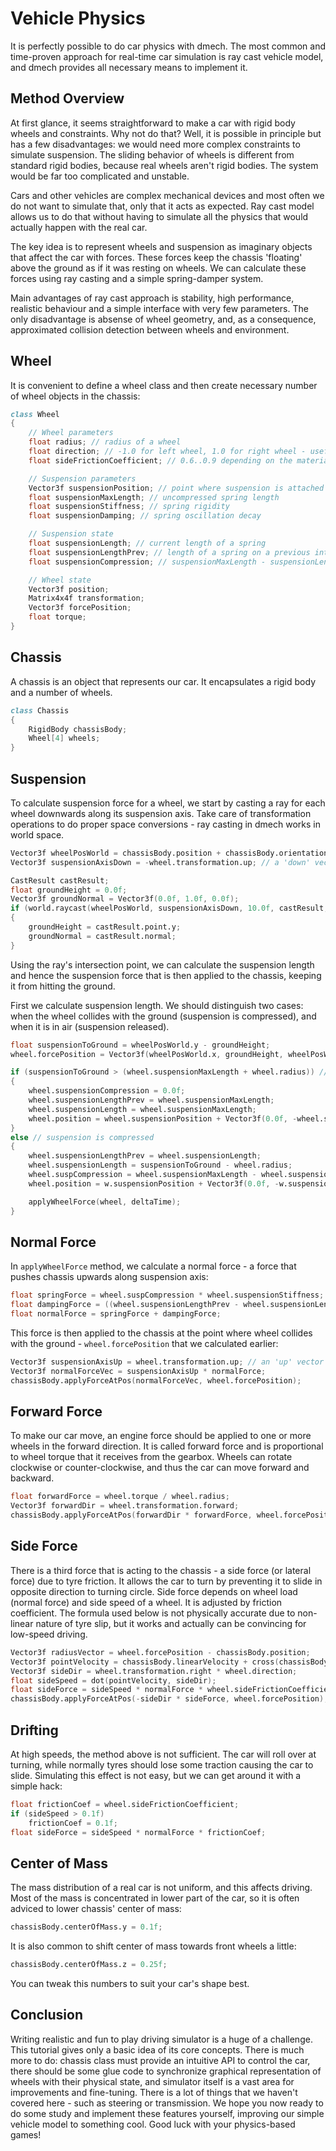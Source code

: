 Vehicle Physics
===============
It is perfectly possible to do car physics with dmech. The most common and time-proven approach for real-time car simulation is ray cast vehicle model, and dmech provides all necessary means to implement it.

Method Overview
---------------
At first glance, it seems straightforward to make a car with rigid body wheels and constraints. Why not do that? Well, it is possible in principle but has a few disadvantages: we would need more complex constraints to simulate suspension. The sliding behavior of wheels is different from standard rigid bodies, because real wheels aren't rigid bodies. The system would be far too complicated and unstable. 

Cars and other vehicles are complex mechanical devices and most often we do not want to simulate that, only that it acts as expected. Ray cast model allows us to do that without having to simulate all the physics that would actually happen with the real car.

The key idea is to represent wheels and suspension as imaginary objects that affect the car with forces. These forces keep the chassis 'floating' above the ground as if it was resting on wheels. We can calculate these forces using ray casting and a simple spring-damper system.

Main advantages of ray cast approach is stability, high performance, realistic behaviour and a simple interface with very few parameters. The only disadvantage is absense of wheel geometry, and, as a consequence, approximated collision detection between wheels and environment.

Wheel
-----
It is convenient to define a wheel class and then create necessary number of wheel objects in the chassis:
```d
class Wheel
{
    // Wheel parameters
    float radius; // radius of a wheel
    float direction; // -1.0 for left wheel, 1.0 for right wheel - useful for transformations
    float sideFrictionCoefficient; // 0.6..0.9 depending on the material of the road

    // Suspension parameters
    Vector3f suspensionPosition; // point where suspension is attached to chassis, defined in chassis local space
    float suspensionMaxLength; // uncompressed spring length
    float suspensionStiffness; // spring rigidity
    float suspensionDamping; // spring oscillation decay

    // Suspension state
    float suspensionLength; // current length of a spring
    float suspensionLengthPrev; // length of a spring on a previous integration step
    float suspensionCompression; // suspensionMaxLength - suspensionLength

    // Wheel state
    Vector3f position;
    Matrix4x4f transformation;
    Vector3f forcePosition;
    float torque;
}
```

Chassis
-------
A chassis is an object that represents our car. It encapsulates a rigid body and a number of wheels.
```d
class Chassis
{
    RigidBody chassisBody;
    Wheel[4] wheels;
}
```

Suspension
----------
To calculate suspension force for a wheel, we start by casting a ray for each wheel downwards along its suspension axis. Take care of transformation operations to do proper space conversions - ray casting in dmech works in world space.
```d
Vector3f wheelPosWorld = chassisBody.position + chassisBody.orientation.rotate(wheel.suspensionPosition);
Vector3f suspensionAxisDown = -wheel.transformation.up; // a 'down' vector of a wheel in world space

CastResult castResult;
float groundHeight = 0.0f;
Vector3f groundNormal = Vector3f(0.0f, 1.0f, 0.0f);
if (world.raycast(wheelPosWorld, suspensionAxisDown, 10.0f, castResult, true, true))
{
    groundHeight = castResult.point.y;
    groundNormal = castResult.normal;
}
```
Using the ray's intersection point, we can calculate the suspension length and hence the suspension force that is then applied to the chassis, keeping it from hitting the ground. 

First we calculate suspension length. We should distinguish two cases: when the wheel collides with the ground (suspension is compressed), and when it is in air (suspension released). 
```d
float suspensionToGround = wheelPosWorld.y - groundHeight;
wheel.forcePosition = Vector3f(wheelPosWorld.x, groundHeight, wheelPosWorld.z);

if (suspensionToGround > (wheel.suspensionMaxLength + wheel.radius)) // wheel is in air
{
    wheel.suspensionCompression = 0.0f;
    wheel.suspensionLengthPrev = wheel.suspensionMaxLength;
    wheel.suspensionLength = wheel.suspensionMaxLength;
    wheel.position = wheel.suspensionPosition + Vector3f(0.0f, -wheel.suspensionMaxLength, 0.0f);
}
else // suspension is compressed
{
    wheel.suspensionLengthPrev = wheel.suspensionLength;
    wheel.suspensionLength = suspensionToGround - wheel.radius;
    wheel.suspCompression = wheel.suspensionMaxLength - wheel.suspensionLength;
    wheel.position = w.suspensionPosition + Vector3f(0.0f, -w.suspensionLength, 0.0f);

    applyWheelForce(wheel, deltaTime);
}
```

Normal Force
------------
In `applyWheelForce` method, we calculate a normal force - a force that pushes chassis upwards along suspension axis:
```d
float springForce = wheel.suspCompression * wheel.suspensionStiffness;
float dampingForce = ((wheel.suspensionLengthPrev - wheel.suspensionLength) * wheel.suspensionDamping) / deltaTime;
float normalForce = springForce + dampingForce;
```

This force is then applied to the chassis at the point where wheel collides with the ground - `wheel.forcePosition` that we calculated earlier:
```d
Vector3f suspensionAxisUp = wheel.transformation.up; // an 'up' vector of a wheel in world space
Vector3f normalForceVec = suspensionAxisUp * normalForce;
chassisBody.applyForceAtPos(normalForceVec, wheel.forcePosition);
```

Forward Force
--------------
To make our car move, an engine force should be applied to one or more wheels in the forward direction. It is called forward force and is proportional to wheel torque that it receives from the gearbox. Wheels can rotate clockwise or counter-clockwise, and thus the car can move forward and backward.
```d
float forwardForce = wheel.torque / wheel.radius;
Vector3f forwardDir = wheel.transformation.forward;
chassisBody.applyForceAtPos(forwardDir * forwardForce, wheel.forcePosition);
```

Side Force
----------
There is a third force that is acting to the chassis - a side force (or lateral force) due to tyre friction. It allows the car to turn by preventing it to slide in opposite direction to turning circle. Side force depends on wheel load (normal force) and side speed of a wheel. It is adjusted by friction coefficient. The formula used below is not physically accurate due to non-linear nature of tyre slip, but it works and actually can be convincing for low-speed driving.
```d
Vector3f radiusVector = wheel.forcePosition - chassisBody.position;
Vector3f pointVelocity = chassisBody.linearVelocity + cross(chassisBody.angularVelocity, radiusVector);
Vector3f sideDir = wheel.transformation.right * wheel.direction;
float sideSpeed = dot(pointVelocity, sideDir);
float sideForce = sideSpeed * normalForce * wheel.sideFrictionCoefficient;
chassisBody.applyForceAtPos(-sideDir * sideForce, wheel.forcePosition);
```

Drifting
--------
At high speeds, the method above is not sufficient. The car will roll over at turning, while normally tyres should lose some traction causing the car to slide. Simulating this effect is not easy, but we can get around it with a simple hack:
```d
float frictionCoef = wheel.sideFrictionCoefficient;
if (sideSpeed > 0.1f)
    frictionCoef = 0.1f;
float sideForce = sideSpeed * normalForce * frictionCoef;
```

Center of Mass
--------------
The mass distribution of a real car is not uniform, and this affects driving. Most of the mass is concentrated in lower part of the car, so it is often adviced to lower chassis' center of mass:
```d
chassisBody.centerOfMass.y = 0.1f;
```
It is also common to shift center of mass towards front wheels a little:
```d
chassisBody.centerOfMass.z = 0.25f;
```
You can tweak this numbers to suit your car's shape best.

Conclusion
----------
Writing realistic and fun to play driving simulator is a huge of a challenge. This tutorial gives only a basic idea of its core concepts. There is much more to do: chassis class must provide an intuitive API to control the car, there should be some glue code to synchronize graphical representation of wheels with their physical state, and simulator itself is a vast area for improvements and fine-tuning. There is a lot of things that we haven't covered here - such as steering or transmission. We hope you now ready to do some study and implement these features yourself, improving our simple vehicle model to something cool. Good luck with your physics-based games!

